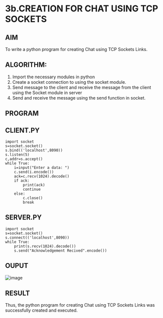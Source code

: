 # 3b.CREATION FOR CHAT USING TCP SOCKETS
## AIM
To write a python program for creating Chat using TCP Sockets Links.
## ALGORITHM:
1. Import the necessary modules in python
2. Create a socket connection to using the socket module.
3. Send message to the client and receive the message from the client using the Socket module in
 server
4. Send and receive the message using the send function in socket.
## PROGRAM
## CLIENT.PY
```
import socket
s=socket.socket()
s.bind(('localhost',8090))
s.listen(5)
c,addr=s.accept()           
while True:
    i=input("Enter a data: ")
    c.send(i.encode())
    ack=c.recv(1024).decode()
    if ack:
        print(ack)
        continue
    else:
        c.close()
        break
```
## SERVER.PY
```
import socket
s=socket.socket()
s.connect(('localhost',8090))
while True:
    print(s.recv(1024).decode())
    s.send("Acknowledgement Recived".encode())
```
## OUPUT
![image](https://github.com/user-attachments/assets/b7aab37b-aa93-473b-b6ba-5a801523ad6e)

## RESULT
Thus, the python program for creating Chat using TCP Sockets Links was successfully 
created and executed.

